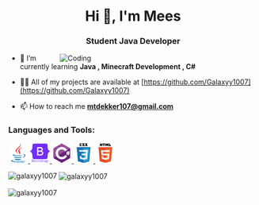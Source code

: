 <h1 align="center">Hi 👋, I'm Mees</h1>
<h3 align="center">Student Java Developer</h3>
<img align="right" alt="Coding" width="400" src="https://media3.giphy.com/media/v1.Y2lkPTc5MGI3NjExOXd2dTNudnFuODF3dW9ibHAzeHpxeXM2bDkwbHV6MjFoZnRlYzlocCZlcD12MV9pbnRlcm5hbF9naWZfYnlfaWQmY3Q9Zw/2IudUHdI075HL02Pkk/giphy.gif">

- 🌱 I’m currently learning **Java , Minecraft Development , C#**

- 👨‍💻 All of my projects are available at [https://github.com/Galaxyy1007](https://github.com/Galaxyy1007)

- 📫 How to reach me **mtdekker107@gmail.com**

<h3 align="left">Languages and Tools:</h3>
<p align="left"> <a href="https://www.java.com" target="_blank" rel="noreferrer"> <img src="https://raw.githubusercontent.com/devicons/devicon/master/icons/java/java-original.svg" alt="java" width="40" height="40"/> </a> <a href="https://getbootstrap.com" target="_blank" rel="noreferrer"> <img src="https://raw.githubusercontent.com/devicons/devicon/master/icons/bootstrap/bootstrap-plain-wordmark.svg" alt="bootstrap" width="40" height="40"/> </a> <a href="https://www.w3schools.com/cs/" target="_blank" rel="noreferrer"> <img src="https://raw.githubusercontent.com/devicons/devicon/master/icons/csharp/csharp-original.svg" alt="csharp" width="40" height="40"/> </a> <a href="https://www.w3schools.com/css/" target="_blank" rel="noreferrer"> <img src="https://raw.githubusercontent.com/devicons/devicon/master/icons/css3/css3-original-wordmark.svg" alt="css3" width="40" height="40"/> </a> <a href="https://www.w3.org/html/" target="_blank" rel="noreferrer"> <img src="https://raw.githubusercontent.com/devicons/devicon/master/icons/html5/html5-original-wordmark.svg" alt="html5" width="40" height="40"/> </a></p>

<p><img align="left" src="https://github-readme-stats.vercel.app/api/top-langs?username=galaxyy1007&show_icons=true&locale=en&layout=compact" alt="galaxyy1007" /></p>

<p>&nbsp;<img align="center" src="https://github-readme-stats.vercel.app/api?username=galaxyy1007&show_icons=true&locale=en" alt="galaxyy1007" /></p>

<p><img align="center" src="https://github-readme-streak-stats.herokuapp.com/?user=galaxyy1007&" alt="galaxyy1007" /></p>
